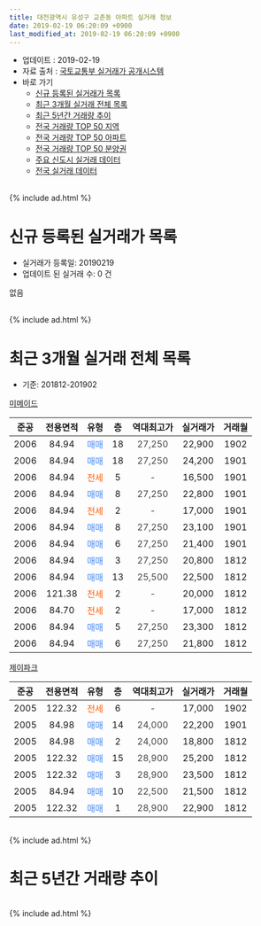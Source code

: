 ```yaml
---
title: 대전광역시 유성구 교촌동 아파트 실거래 정보
date: 2019-02-19 06:20:09 +0900
last_modified_at: 2019-02-19 06:20:09 +0900
---
```


* 업데이트 : 2019-02-19
* 자료 출처 : [국토교통부 실거래가 공개시스템](http://rt.molit.go.kr)
* 바로 가기
    * [신규 등록된 실거래가 목록](#신규-등록된-실거래가-목록)
    * [최근 3개월 실거래 전체 목록](#최근-3개월-실거래-전체-목록)
    * [최근 5년간 거래량 추이](#최근-5년간-거래량-추이)
    * [전국 거래량 TOP 50 지역](https://ayogom.github.io/apt-trade-info/최근-3개월-전국에서-가장-거래가-많이-발생한-지역)
    * [전국 거래량 TOP 50 아파트](https://ayogom.github.io/apt-trade-info/최근-3개월-전국에서-가장-거래가-많이-발생한-아파트)
    * [전국 거래량 TOP 50 분양권](https://ayogom.github.io/apt-trade-info/최근-3개월-전국에서-가장-거래가-많이-발생한-분양권)
    * [주요 신도시 실거래 데이터](https://ayogom.github.io/apt-trade-info/주요-신도시)
    * [전국 실거래 데이터](https://ayogom.github.io/apt-trade-info/전국)
<br>
{% include ad.html %}
<br>

# 신규 등록된 실거래가 목록
* 실거래가 등록일: 20190219
* 업데이트 된 실거래 수: 0 건

없음

<br>
{% include ad.html %}
<br>

# 최근 3개월 실거래 전체 목록
* 기준: 201812-201902


[미메이드](https://search.naver.com/search.naver?query=%EB%8C%80%EC%A0%84%EA%B4%91%EC%97%AD%EC%8B%9C+%EC%9C%A0%EC%84%B1%EA%B5%AC+%EA%B5%90%EC%B4%8C%EB%8F%99+%EB%AF%B8%EB%A9%94%EC%9D%B4%EB%93%9C)

|준공|전용면적|유형|층|역대최고가|실거래가|거래월|
|:---:|:---:|:---:|:---:|:---:|:---:|:---:|
|2006|84.94|<span style="color:#4285f3">매매</span>|18|<span style="color:#444444">27,250</span>|22,900|1902|
|2006|84.94|<span style="color:#4285f3">매매</span>|18|<span style="color:#444444">27,250</span>|24,200|1901|
|2006|84.94|<span style="color:#ff5a00">전세</span>|5|<span style="color:#444444">-</span>|16,500|1901|
|2006|84.94|<span style="color:#4285f3">매매</span>|8|<span style="color:#444444">27,250</span>|22,800|1901|
|2006|84.94|<span style="color:#ff5a00">전세</span>|2|<span style="color:#444444">-</span>|17,000|1901|
|2006|84.94|<span style="color:#4285f3">매매</span>|8|<span style="color:#444444">27,250</span>|23,100|1901|
|2006|84.94|<span style="color:#4285f3">매매</span>|6|<span style="color:#444444">27,250</span>|21,400|1901|
|2006|84.94|<span style="color:#4285f3">매매</span>|3|<span style="color:#444444">27,250</span>|20,800|1812|
|2006|84.94|<span style="color:#4285f3">매매</span>|13|<span style="color:#444444">25,500</span>|22,500|1812|
|2006|121.38|<span style="color:#ff5a00">전세</span>|2|<span style="color:#444444">-</span>|20,000|1812|
|2006|84.70|<span style="color:#ff5a00">전세</span>|2|<span style="color:#444444">-</span>|17,000|1812|
|2006|84.94|<span style="color:#4285f3">매매</span>|5|<span style="color:#444444">27,250</span>|23,300|1812|
|2006|84.94|<span style="color:#4285f3">매매</span>|6|<span style="color:#444444">27,250</span>|21,800|1812|

[제이파크](https://search.naver.com/search.naver?query=%EB%8C%80%EC%A0%84%EA%B4%91%EC%97%AD%EC%8B%9C+%EC%9C%A0%EC%84%B1%EA%B5%AC+%EA%B5%90%EC%B4%8C%EB%8F%99+%EC%A0%9C%EC%9D%B4%ED%8C%8C%ED%81%AC)

|준공|전용면적|유형|층|역대최고가|실거래가|거래월|
|:---:|:---:|:---:|:---:|:---:|:---:|:---:|
|2005|122.32|<span style="color:#ff5a00">전세</span>|6|<span style="color:#444444">-</span>|17,000|1902|
|2005|84.98|<span style="color:#4285f3">매매</span>|14|<span style="color:#444444">24,000</span>|22,200|1901|
|2005|84.98|<span style="color:#4285f3">매매</span>|2|<span style="color:#444444">24,000</span>|18,800|1812|
|2005|122.32|<span style="color:#4285f3">매매</span>|15|<span style="color:#444444">28,900</span>|25,200|1812|
|2005|122.32|<span style="color:#4285f3">매매</span>|3|<span style="color:#444444">28,900</span>|23,500|1812|
|2005|84.94|<span style="color:#4285f3">매매</span>|10|<span style="color:#444444">22,500</span>|21,500|1812|
|2005|122.32|<span style="color:#4285f3">매매</span>|1|<span style="color:#444444">28,900</span>|22,900|1812|


<br>
{% include ad.html %}
<br>

# 최근 5년간 거래량 추이


<div style="width:100%;">
    <canvas id="deal_progress" height="200"></canvas>
</div>

<script>
new Chart(document.getElementById("deal_progress"), {
    type: 'line',
    data: {
        labels: ['201402','201403','201404','201405','201406','201407','201408','201409','201410','201411','201412','201501','201502','201503','201504','201505','201506','201507','201508','201509','201510','201511','201512','201601','201602','201603','201604','201605','201606','201607','201608','201609','201610','201611','201612','201701','201702','201703','201704','201705','201706','201707','201708','201709','201710','201711','201712','201801','201802','201803','201804','201805','201806','201807','201808','201809','201810','201811','201812','201901','201902'],
        datasets: [{
            label: '매매',
            pointRadius: 1,
            data: [5, 5, 3, 2, 3, 4, 3, 2, 5, 7, 6, 3, 4, 7, 2, 6, 5, 6, 4, 5, 11, 5, 6, 7, 3, 5, 6, 6, 3, 7, 11, 5, 7, 8, 3, 4, 6, 8, 1, 7, 8, 6, 4, 10, 6, 6, 3, 4, 8, 4, 11, 3, 5, 6, 5, 12, 10, 4, 9, 5, 1],
            borderColor: "rgba(255, 201, 14, 1)",
            backgroundColor: "rgba(255, 201, 14, 0.5)",
            fill: false,
            lineTension: 0
        },{
            label: '전월세',
            pointRadius: 1,
            data: [5, 6, 9, 6, 5, 7, 7, 7, 9, 9, 4, 8, 5, 7, 7, 7, 10, 6, 11, 3, 3, 3, 8, 14, 7, 7, 6, 5, 8, 4, 7, 1, 4, 4, 9, 2, 5, 7, 6, 6, 3, 3, 1, 1, 5, 9, 7, 7, 2, 5, 11, 3, 3, 3, 4, 4, 4, 4, 2, 2, 1],
            borderColor: "rgba(0, 141, 185, 1)",
            backgroundColor: "rgba(0, 141, 185, 0.5)",
            fill: false,
            lineTension: 0
        }
        ]
    },
    options: {
        responsive: true,
        title: {
            display: false
        },
        tooltips: {
            mode: 'index',
            intersect: false
        },
        hover: {
            mode: 'nearest',
            intersect: true
        },
        scales: {
            xAxes: [{
                display: true,
                scaleLabel: {
                    display: true,
                    labelString: '년/월'
                }
            }],
            yAxes: [{
                display: true,
                ticks: {
                    suggestedMin: 0,
                },
                scaleLabel: {
                    display: true,
                    labelString: '실거래 수'
                }
            }]
        }
    }
});

</script>


<br>
{% include ad.html %}
<br>

